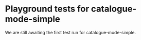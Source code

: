 # Playground tests for catalogue-mode-simple
We are still awaiting the first test run for catalogue-mode-simple.
